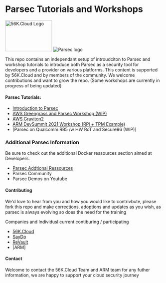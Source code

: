 # Parsec Tutorials and Workshops

<img src="../img/56k.jpg" alt="56K.Cloud Logo" width="150" height="99">
<img src="https://github.com/parallaxsecond/parsec/doc/images/parsec/ARM1007_PARSEC Logo_ST2_RGB_Stacked_Colour.png" alt="Parsec logo">

This repo contains an independant setup of introudciton to Parsec and workshop tutorials to introduce both Parsec as a security tool for developers and a provider on various platforms. This content is supported by 56K.Cloud and by members of the community. We welcome contributions and want to grow the repo.
(Some workshops are currently in progress of being updated)

#### Parsec Tutorials:
* [Introduction to Parsec](intro/README.md)
* [AWS Greengrass and Parsec Workshop (WIP)](greengrass_parsec_workshop/README.md)
* [AWS Graviton2](kickstart/README.md)
* [ARM DevSummit 2021 Workshop (RPi + TPM Example)](devsummit2021/README.md)
* [Parsec on Qualcomm RB5 /w HW RoT and Secure96 (WIP)]

### Additional Parsec Information

Be sure to check out the additional Docker ressources section aimed at Developers.

* [Parsec Addtional Ressources](additional-ressources/)
* Parsec Community 
* Parsec Demos on Youtube


#### Contributing

We'd love to hear from you and how you would like to contrivbute, please fork this repo and make corrections, adoptions and updates as you wish, as parsec is always evolving so does the need for the training

Companies and Individusl current contiburing / participating 
* [56K.Cloud](https://blog.56k.cloud/arm-parsec-and-56k-5gusecases/)
* [SayDo](https://www.saydo.co/en/)
* [ReVault](https://revault.ch/en/#)
* [ARM]

#### Contact

Welcome to contact the 56K.Cloud Team and ARM team for any futher information, we are happy to support your cloud security journey 
